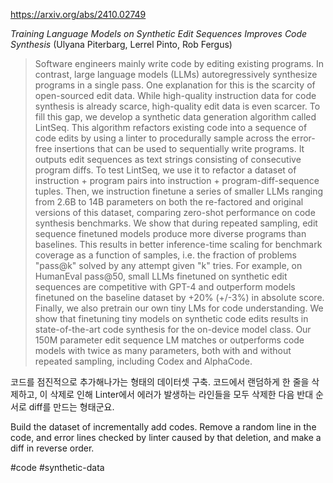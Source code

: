 https://arxiv.org/abs/2410.02749

*Training Language Models on Synthetic Edit Sequences Improves Code Synthesis* (Ulyana Piterbarg, Lerrel Pinto, Rob Fergus)

> Software engineers mainly write code by editing existing programs. In contrast, large language models (LLMs) autoregressively synthesize programs in a single pass. One explanation for this is the scarcity of open-sourced edit data. While high-quality instruction data for code synthesis is already scarce, high-quality edit data is even scarcer. To fill this gap, we develop a synthetic data generation algorithm called LintSeq. This algorithm refactors existing code into a sequence of code edits by using a linter to procedurally sample across the error-free insertions that can be used to sequentially write programs. It outputs edit sequences as text strings consisting of consecutive program diffs. To test LintSeq, we use it to refactor a dataset of instruction + program pairs into instruction + program-diff-sequence tuples. Then, we instruction finetune a series of smaller LLMs ranging from 2.6B to 14B parameters on both the re-factored and original versions of this dataset, comparing zero-shot performance on code synthesis benchmarks. We show that during repeated sampling, edit sequence finetuned models produce more diverse programs than baselines. This results in better inference-time scaling for benchmark coverage as a function of samples, i.e. the fraction of problems "pass@k" solved by any attempt given "k" tries. For example, on HumanEval pass@50, small LLMs finetuned on synthetic edit sequences are competitive with GPT-4 and outperform models finetuned on the baseline dataset by +20% (+/-3%) in absolute score. Finally, we also pretrain our own tiny LMs for code understanding. We show that finetuning tiny models on synthetic code edits results in state-of-the-art code synthesis for the on-device model class. Our 150M parameter edit sequence LM matches or outperforms code models with twice as many parameters, both with and without repeated sampling, including Codex and AlphaCode.

코드를 점진적으로 추가해나가는 형태의 데이터셋 구축. 코드에서 랜덤하게 한 줄을 삭제하고, 이 삭제로 인해 Linter에서 에러가 발생하는 라인들을 모두 삭제한 다음 반대 순서로 diff를 만드는 형태군요.

<english>
Build the dataset of incrementally add codes. Remove a random line in the code, and error lines checked by linter caused by that deletion, and make a diff in reverse order.
</english>

#code #synthetic-data 